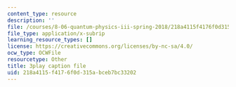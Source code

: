 ```yaml
---
content_type: resource
description: ''
file: /courses/8-06-quantum-physics-iii-spring-2018/218a4115f4176f0d315abceb7bc33202_33kB8JQRpjI.srt
file_type: application/x-subrip
learning_resource_types: []
license: https://creativecommons.org/licenses/by-nc-sa/4.0/
ocw_type: OCWFile
resourcetype: Other
title: 3play caption file
uid: 218a4115-f417-6f0d-315a-bceb7bc33202
---
```

